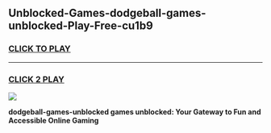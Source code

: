 
## Unblocked-Games-dodgeball-games-unblocked-Play-Free-cu1b9
<h3>
<a href="https://premium76.site?title=dodgeball-games-unblocked&ref=12A">CLICK TO PLAY</a></h3>
<hr>

<h3>
<a href="https://premium76.site?title=dodgeball-games-unblocked&ref=12A">CLICK 2 PLAY</a>
  
</h3>

<a href="https://premium76.site?title=dodgeball-games-unblocked&ref=12A"><img src="https://clearcache.store/games.png"></a>


**dodgeball-games-unblocked games unblocked: Your Gateway to Fun and Accessible Online Gaming**
